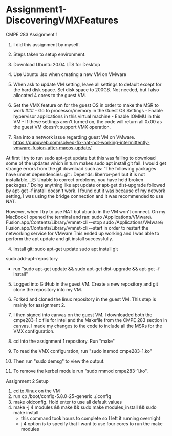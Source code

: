 # Assignment1-DiscoveringVMXFeatures
CMPE 283 Assignment 1

1. I did this assignment by myself.

2. Steps taken to setup environment.

  1. Download Ubuntu 20.04 LTS for Desktop
  2. Use Ubuntu .iso when creating a new VM on VMware 
  3. When ask to update VM setting, leave all settings to default except for the hard disk space. Set disk space to 200GB. Not needed, but I also allocated 4 cores   to the guest VM. 
  4. Set the VMX feature on for the guest OS in order to make the MSR to work ###
    - Go to processor/memory in the Guest OS Settings
    - Enable hypervisor applications in this virtual machine
    - Enable IOMMU in this VM
    - If these settings aren't turned on, the code will return all 0x00 as the guest VM doesn't support VMX operation.

  5. Ran into a network issue regarding guest VM on VMware.  https://pupuweb.com/solved-fix-nat-not-working-intermittently-vmware-fusion-after-macos-update/

  At first I try to run sudo apt-get update but this was failing to download some of the updates which in turn makes sudo apt install git fail.
I would get strange errors from the git download such as: “The following packages have unmet dependencies: git : Depends: liberror-perl but it is not installable….E: Unable to correct problems, you have held broken packages.” Doing anything like apt update or apt-get dist-upgrade followed by apt-get -f install doesn't work.
I found out it was because of my network setting, I was using the bridge connection and it was recommended to use NAT. 

However, when I try to use NAT but ubuntu in the VM won’t connect.
On my MacBook I opened the terminal and ran:
sudo /Applications/VMware\ Fusion.app/Contents/Library/vmnet-cli --stop
sudo /Applications/VMware\ Fusion.app/Contents/Library/vmnet-cli --start
in order to restart the networking service for VMware
This ended up working and I was able to perform the apt update and git install successfully.

4. Install git:
  sudo apt-get update
  sudo apt install git

sudo add-apt-repository

- run “sudo apt-get update && sudo apt-get dist-upgrade && apt-get -f install”

5. Logged into GitHub in the guest VM. Create a new repository and git clone the repository into my VM.

6. Forked and cloned the linux repository in the guest VM. This step is mainly for assignment 2.

7. I then signed into canvas on the guest VM. I downloaded both the cmpe283-1.c file for intel and the Makefile from the CMPE 283 section in canvas. I made my changes to the code to include all the MSRs for the VMX configuration.
8. cd into the assignment 1 repository. Run "make"
9. To read the VMX configuration, run "sudo insmod cmpe283-1.ko"
10. Then run "sudo demsg" to view the output.
11. To remove the kerbel module run "sudo rmmod cmpe283-1.ko".

Assignment 2 Setup

1. cd to /linux on the VM
2. run cp /boot/config-5.8.0-25-generic ./.config
3. make oldconfig. Hold enter to use all default values
4. make -j 4 modules && make && sudo make modules_install && sudo make install
    - this command took hours to complete so I left it running overnight
    - j 4 option is to specify that I want to use four cores to run the make modules
